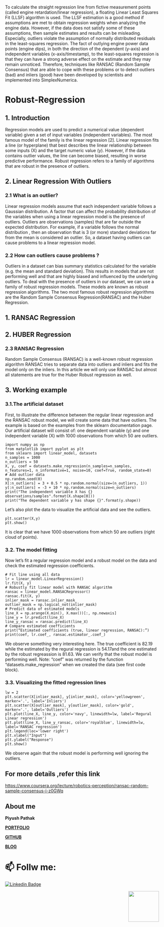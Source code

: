 To calculate the straight regression line from fictive measurement points (called engine retardation/linear regression), a floating Linear Least Squares Fit (LLSF) algorithm is used. The LLSF estimation is a good method if assumptions are met to obtain regression weights when analyzing the engine data. However, if the data does not satisfy some of these assumptions, then sample estimates and results can be misleading. Especially, outliers violate the assumption of normally distributed residuals in the least-squares regression. The fact of outlying engine power data points (engine dips), in both the direction of the dependent (y-axis) and independent variables (x-axis/timestamp), to the least-squares regression is that they can have a strong adverse effect on the estimate and they may remain unnoticed. Therefore, techniques like RANSAC (Random Sample Consensus) that are able to cope with these problems or to detect outliers (bad) and inliers (good) have been developed by scientists and implemented into SimplexNumerica.


# Robust-Regression

## 1. Introduction
Regression models are used to predict a numerical value (dependent variable) given a set of input variables (independent variables). The most famous model of the family is the linear regression [2].
Linear regression fits a line (or hyperplane) that best describes the linear relationship between some inputs (X) and the target numeric value (y).
However, if the data contains outlier values, the line can become biased, resulting in worse predictive performance. Robust regression refers to a family of algorithms that are robust in the presence of outliers.


## 2. Linear Regression With Outliers
### 2.1 What is an outlier?
Linear regression models assume that each independent variable follows a Gaussian distribution. A factor that can affect the probability distribution of the variables when using a linear regression model is the presence of outliers. Outliers are observations (samples) that are far outside the expected distribution.
For example, if a variable follows the normal distribution , then an observation that is 3 (or more) standard deviations far from the mean is considered an outlier. So, a dataset having outliers can cause problems to a linear regression model.

### 2.2 How can outliers cause problems ?
Outliers in a dataset can bias summary statistics calculated for the variable (e.g. the mean and standard deviation). This results in models that are not performing well and that are highly biased and influenced by the underlying outliers.
To deal with the presence of outliers in our dataset, we can use a family of robust regression models. These models are known as robust regression algorithms. The two most famous robust regression algorithms are the Random Sample Consensus Regression(RANSAC) and the Huber Regression.

## 1. RANSAC Regression
## 2. HUBER Regression

### 2.3 RANSAC Regression
Random Sample Consensus (RANSAC) is a well-known robust regression algorithm 
RANSAC tries to separate data into outliers and inliers and fits the model only on the inliers.
In this article we will only use RANSAC but almost all statements are true for the Huber Robust regression as well.

## 3. Working example
### 3.1.The artificial dataset
First, to illustrate the difference between the regular linear regression and the RANSAC robust model, we will create some data that have outliers. The example is based on the examples from the sklearn documentation page.
Our artificial dataset will consist of: one dependent variable (y) and one independent variable (X) with 1000 observations from which 50 are outliers.
```
import numpy as np
from matplotlib import pyplot as plt
from sklearn import linear_model, datasets
n_samples = 1000
n_outliers = 50
X, y, coef = datasets.make_regression(n_samples=n_samples, n_features=1, n_informative=1, noise=10, coef=True, random_state=0)
# Add outlier data
np.random.seed(0)
X[:n_outliers] = 3 + 0.5 * np.random.normal(size=(n_outliers, 1))
y[:n_outliers] = -3 + 10 * np.random.normal(size=n_outliers)
print("The independent variable X has {} observations/samples".format(X.shape[0]))
print("The dependent variable y has shape {}".format(y.shape))
```

Let’s also plot the data to visualize the artificial data and see the outliers.
```
plt.scatter(X,y)
plt.show()
```


It is clear that we have 1000 observations from which 50 are outliers (right cloud of points).

### 3.2. The model fitting
Now let’s fit a regular regression model and a robust model on the data and check the estimated regression coefficients.

```
# Fit line using all data
lr = linear_model.LinearRegression()
lr.fit(X, y)
# Robustly fit linear model with RANSAC algorithm
ransac = linear_model.RANSACRegressor()
ransac.fit(X, y)
inlier_mask = ransac.inlier_mask_
outlier_mask = np.logical_not(inlier_mask)
# Predict data of estimated models
line_X = np.arange(X.min(), X.max())[:, np.newaxis]
line_y = lr.predict(line_X)
line_y_ransac = ransac.predict(line_X)
# Compare estimated coefficients
print(“Estimated coefficients (true, linear regression, RANSAC):”)
print(coef, lr.coef_, ransac.estimator_.coef_)
```

We observe something very interesting here. The true coefficient is 82.19 while the estimated by the regural regression is 54.17and the one estimated by the robust regreassion is 81.63. We can verify that the robust model is performing well.
Note: “coef” was returned by the function “datasets.make_regression” when we created the data (see first code block).

### 3.3. Visualizing the fitted regression lines
```
lw = 2
plt.scatter(X[inlier_mask], y[inlier_mask], color='yellowgreen', marker='.', label='Inliers')
plt.scatter(X[outlier_mask], y[outlier_mask], color='gold', marker='.', label='Outliers')
plt.plot(line_X, line_y, color='navy', linewidth=lw, label='Regural Linear regression')
plt.plot(line_X, line_y_ransac, color='royalblue', linewidth=lw, label='RANSAC regression')
plt.legend(loc='lower right')
plt.xlabel("Input")
plt.ylabel("Response")
plt.show()
```

We observe again that the robust model is performing well ignoring the outliers.

## For more details ,refer this link
https://www.coursera.org/lecture/robotics-perception/ransac-random-sample-consensus-i-z0GWq

## About me

**Piyush Pathak**

[**PORTFOLIO**](https://anirudhrapathak3.wixsite.com/piyush)

[**GITHUB**](https://github.com/piyushpathak03)

[**BLOG**](https://medium.com/@piyushpathak03)


# 📫 Follw me: 

[![Linkedin Badge](https://img.shields.io/badge/-PiyushPathak-blue?style=flat-square&logo=Linkedin&logoColor=white&link=https://www.linkedin.com/in/piyushpathak03/)](https://www.linkedin.com/in/piyushpathak03/)

<p  align="right"><img height="100" src = "https://media.giphy.com/media/l3URDstnIjBNY7rwLB/giphy.gif"></p>
